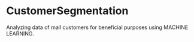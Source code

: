 # CustomerSegmentation
Analyzing data of mall customers for beneficial purposes using MACHINE LEARNING.
